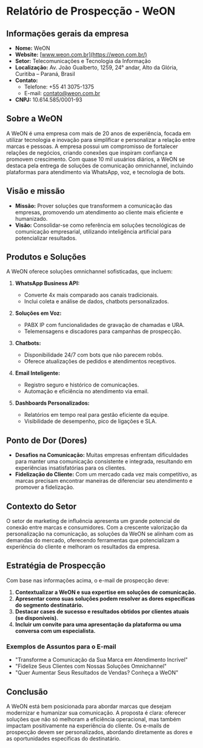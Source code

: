 # Relatório de Prospecção - WeON

## Informações gerais da empresa

- **Nome:** WeON
- **Website:** [www.weon.com.br](https://weon.com.br/)
- **Setor:** Telecomunicações e Tecnologia da Informação
- **Localização:** Av. João Gualberto, 1259, 24° andar, Alto da Glória, Curitiba – Paraná, Brasil
- **Contato:** 
  - Telefone: +55 41 3075-1375
  - E-mail: contato@weon.com.br
- **CNPJ:** 10.614.585/0001-93

## Sobre a WeON

A WeON é uma empresa com mais de 20 anos de experiência, focada em utilizar tecnologia e inovação para simplificar e personalizar a relação entre marcas e pessoas. A empresa possui um compromisso de fortalecer relações de negócios, criando conexões que inspiram confiança e promovem crescimento. Com quase 10 mil usuários diários, a WeON se destaca pela entrega de soluções de comunicação omnichannel, incluindo plataformas para atendimento via WhatsApp, voz, e tecnologia de bots.

## Visão e missão

- **Missão:** Prover soluções que transformem a comunicação das empresas, promovendo um atendimento ao cliente mais eficiente e humanizado.
- **Visão:** Consolidar-se como referência em soluções tecnológicas de comunicação empresarial, utilizando inteligência artificial para potencializar resultados.

## Produtos e Soluções

A WeON oferece soluções omnichannel sofisticadas, que incluem:

1. **WhatsApp Business API:**
   - Converte 4x mais comparado aos canais tradicionais.
   - Inclui coleta e análise de dados, chatbots personalizados.
 
2. **Soluções em Voz:**
   - PABX IP com funcionalidades de gravação de chamadas e URA.
   - Telemensagens e discadores para campanhas de prospecção.
  
3. **Chatbots:**
   - Disponibilidade 24/7 com bots que não parecem robôs.
   - Oferece atualizações de pedidos e atendimentos receptivos.

4. **Email Inteligente:**
   - Registro seguro e histórico de comunicações.
   - Automação e eficiência no atendimento via email.

5. **Dashboards Personalizados:**
   - Relatórios em tempo real para gestão eficiente da equipe.
   - Visibilidade de desempenho, pico de ligações e SLA.

## Ponto de Dor (Dores)

- **Desafios na Comunicação:** Muitas empresas enfrentam dificuldades para manter uma comunicação consistente e integrada, resultando em experiências insatisfatórias para os clientes.
- **Fidelização do Cliente:** Com um mercado cada vez mais competitivo, as marcas precisam encontrar maneiras de diferenciar seu atendimento e promover a fidelização.

## Contexto do Setor

O setor de marketing de influência apresenta um grande potencial de conexão entre marcas e consumidores. Com a crescente valorização da personalização na comunicação, as soluções da WeON se alinham com as demandas do mercado, oferecendo ferramentas que potencializam a experiência do cliente e melhoram os resultados da empresa.

## Estratégia de Prospecção

Com base nas informações acima, o e-mail de prospecção deve:

1. **Contextualizar a WeON e sua expertise em soluções de comunicação.**
2. **Apresentar como suas soluções podem resolver as dores específicas do segmento destinatário.**
3. **Destacar cases de sucesso e resultados obtidos por clientes atuais (se disponíveis).**
4. **Incluir um convite para uma apresentação da plataforma ou uma conversa com um especialista.**

### Exemplos de Assuntos para o E-mail

- "Transforme a Comunicação da Sua Marca em Atendimento Incrível"
- "Fidelize Seus Clientes com Nossas Soluções Omnichannel"
- "Quer Aumentar Seus Resultados de Vendas? Conheça a WeON"

## Conclusão

A WeON está bem posicionada para abordar marcas que desejam modernizar e humanizar sua comunicação. A proposta é clara: oferecer soluções que não só melhoram a eficiência operacional, mas também impactam positivamente na experiência do cliente. Os e-mails de prospecção devem ser personalizados, abordando diretamente as dores e as oportunidades específicas do destinatário.